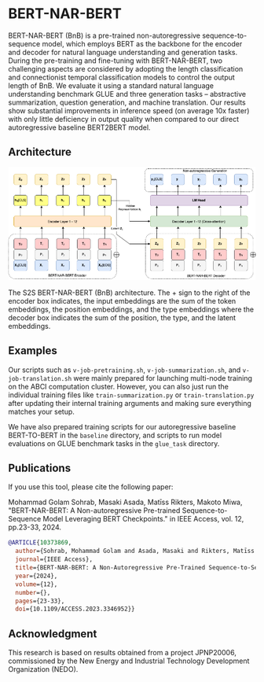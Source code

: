 # BERT-NAR-BERT
BERT-NAR-BERT (BnB) is a pre-trained non-autoregressive sequence-to-sequence model, which employs BERT as the backbone for the encoder and decoder for natural language understanding and generation tasks. During the pre-training and fine-tuning with BERT-NAR-BERT, two challenging aspects are considered by adopting the length classification and connectionist temporal classification models to control the output length of BnB. We evaluate it using a standard natural language understanding benchmark GLUE and three generation tasks – abstractive summarization, question generation, and machine translation. Our results show substantial improvements in inference speed (on average 10x faster) with only little deficiency in output quality when compared to our direct autoregressive baseline BERT2BERT model.


Architecture
---------

![N|Solid](https://github.com/aistairc/BERT-NAR-BERT/blob/readme-update/BnB_Architecture.png?raw=true)

The S2S BERT-NAR-BERT (BnB) architecture. The + sign to the right of the encoder box indicates, the input embeddings are the sum of the token embeddings, the position embeddings, and the type embeddings where the decoder box indicates the sum of the position, the type, and the latent embeddings.


	
Examples
---------

Our scripts such as `v-job-pretraining.sh`, `v-job-summarization.sh`, and `v-job-translation.sh` were mainly prepared for launching multi-node training on the ABCI computation cluster. However, you can also just run the individual training files like `train-summarization.py` or `train-translation.py` after updating their internal training arguments and making sure everything matches your setup.

We have also prepared training scripts for our autoregressive baseline BERT-TO-BERT in the `baseline` directory, and scripts to run model evaluations on GLUE benchmark tasks in the `glue_task` directory.

		
Publications
---------

If you use this tool, please cite the following paper:

Mohammad Golam Sohrab, Masaki Asada, Matīss Rikters, Makoto Miwa, "BERT-NAR-BERT: A Non-autoregressive Pre-trained Sequence-to-Sequence Model Leveraging BERT Checkpoints." in IEEE Access, vol. 12, pp.23-33, 2024.

```bibtex
@ARTICLE{10373869,
  author={Sohrab, Mohammad Golam and Asada, Masaki and Rikters, Matīss and Miwa, Makoto},
  journal={IEEE Access}, 
  title={BERT-NAR-BERT: A Non-Autoregressive Pre-Trained Sequence-to-Sequence Model Leveraging BERT Checkpoints}, 
  year={2024},
  volume={12},
  number={},
  pages={23-33},
  doi={10.1109/ACCESS.2023.3346952}}
```

		
Acknowledgment
---------

This research is based on results obtained from a project JPNP20006, commissioned by the New Energy and Industrial Technology Development Organization (NEDO). 
